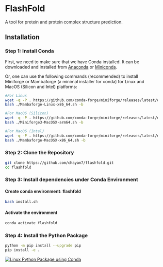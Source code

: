 # FlashFold

A tool for protein and protein complex structure prediction.


## Installation


### Step 1: Install Conda
First, we need to make sure that we have Conda installed. It can be downloaded and installed from 
[Anaconda](https://www.anaconda.com/products/distribution) or [Miniconda](https://docs.conda.io/en/latest/miniconda.html).

Or, one can use the following commands (recommended) to install Miniforge or Mambaforge (a minimal installer for conda) 
for Linux and MacOS (Silicon and Intel) platforms:
```sh
#For Linux
wget -q -P . https://github.com/conda-forge/miniforge/releases/latest/download/Mambaforge-Linux-x86_64.sh
bash ./Mambaforge-Linux-x86_64.sh -b

#For MacOS (Silicon)
wget -q -P . https://github.com/conda-forge/miniforge/releases/latest/download/Miniforge3-MacOSX-arm64.sh
bash ./Miniforge3-MacOSX-arm64.sh -b

#For MacOS (Intel)
wget -q -P . https://github.com/conda-forge/miniforge/releases/latest/download/Mambaforge-MacOSX-x86_64.sh
bash ./Mambaforge-MacOSX-x86_64.sh -b
```

### Step 2: Clone the Repository
```sh
git clone https://github.com/chayan7/flashfold.git
cd flashfold
```

### Step 3: Install dependencies under Conda Environment

#### Create conda environment: flashfold
```sh
bash install.sh
```
#### Activate the environment
```sh
conda activate flashfold
```

### Step 4: Install the Python Package
```sh
python -m pip install --upgrade pip
pip install -e .
```

[![Linux Python Package using Conda](https://github.com/chayan7/flashfold/actions/workflows/linux-python-package-conda.yml/badge.svg?event=push)](https://github.com/chayan7/flashfold/actions/workflows/linux-python-package-conda.yml)
